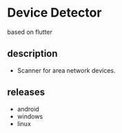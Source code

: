 # Device Detector
based on flutter

## description
- Scanner for area network devices.

## releases
- android
- windows
- linux